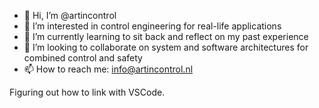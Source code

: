 - 👋 Hi, I’m @artincontrol
- 👀 I’m interested in control engineering for real-life applications
- 🌱 I’m currently learning to sit back and reflect on my past experience
- 💞️ I’m looking to collaborate on system and software architectures for combined control and safety
- 📫 How to reach me: info@artincontrol.nl

Figuring out how to link with VSCode.
<!---
artincontrol/artincontrol is a ✨ special ✨ repository because its `README.md` (this file) appears on your GitHub profile.
You can click the Preview link to take a look at your changes.
--->
